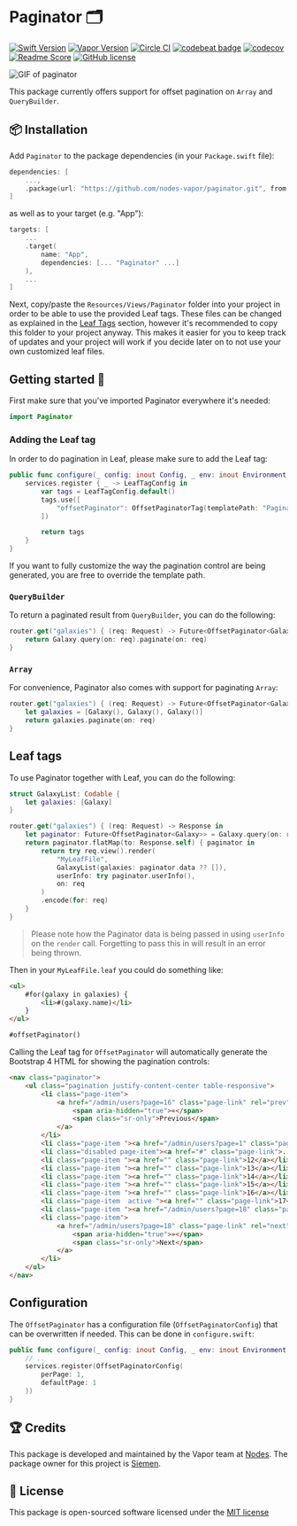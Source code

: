 # Paginator 🗂
[![Swift Version](https://img.shields.io/badge/Swift-4.1-brightgreen.svg)](http://swift.org)
[![Vapor Version](https://img.shields.io/badge/Vapor-3-30B6FC.svg)](http://vapor.codes)
[![Circle CI](https://circleci.com/gh/nodes-vapor/paginator/tree/master.svg?style=shield)](https://circleci.com/gh/nodes-vapor/paginator)
[![codebeat badge](https://codebeat.co/badges/292edd79-f237-4df5-8d6b-9ef748148d80)](https://codebeat.co/projects/github-com-nodes-vapor-paginator-master)
[![codecov](https://codecov.io/gh/nodes-vapor/paginator/branch/master/graph/badge.svg)](https://codecov.io/gh/nodes-vapor/paginator)
[![Readme Score](http://readme-score-api.herokuapp.com/score.svg?url=https://github.com/nodes-vapor/paginator)](http://clayallsopp.github.io/readme-score?url=https://github.com/nodes-vapor/paginator)
[![GitHub license](https://img.shields.io/badge/license-MIT-blue.svg)](https://raw.githubusercontent.com/nodes-vapor/paginator/master/LICENSE)

![GIF of paginator](https://raw.githubusercontent.com/nodes-vapor/paginator/master/assets/demo.gif)

This package currently offers support for offset pagination on `Array` and `QueryBuilder`.

## 📦 Installation

Add `Paginator` to the package dependencies (in your `Package.swift` file):
```swift
dependencies: [
    ...,
    .package(url: "https://github.com/nodes-vapor/paginator.git", from: "3.0.0-rc")
]
```

as well as to your target (e.g. "App"):

```swift
targets: [
    ...
    .target(
        name: "App",
        dependencies: [... "Paginator" ...]
    ),
    ...
]
```

Next, copy/paste the `Resources/Views/Paginator` folder into your project in order to be able to use the provided Leaf tags. These files can be changed as explained in the [Leaf Tags](#leaf-tags) section, however it's recommended to copy this folder to your project anyway. This makes it easier for you to keep track of updates and your project will work if you decide later on to not use your own customized leaf files.

## Getting started 🚀

First make sure that you've imported Paginator everywhere it's needed:

```swift
import Paginator
```

### Adding the Leaf tag

In order to do pagination in Leaf, please make sure to add the Leaf tag:

```swift
public func configure(_ config: inout Config, _ env: inout Environment, _ services: inout Services) throws {
    services.register { _ -> LeafTagConfig in
        var tags = LeafTagConfig.default()
        tags.use([
            "offsetPaginator": OffsetPaginatorTag(templatePath: "Paginator/offsetpaginator")
        ])

        return tags
    }
}
```

If you want to fully customize the way the pagination control are being generated, you are free to override the template path.

### `QueryBuilder`

To return a paginated result from `QueryBuilder`, you can do the following:

```swift
router.get("galaxies") { (req: Request) -> Future<OffsetPaginator<Galaxy>> in
    return Galaxy.query(on: req).paginate(on: req)
}
```

### `Array`

For convenience, Paginator also comes with support for paginating `Array`:

```swift
router.get("galaxies") { (req: Request) -> Future<OffsetPaginator<Galaxy>> in
    let galaxies = [Galaxy(), Galaxy(), Galaxy()]
    return galaxies.paginate(on: req)
}
```

## Leaf tags

To use Paginator together with Leaf, you can do the following:

```swift
struct GalaxyList: Codable {
    let galaxies: [Galaxy]
}

router.get("galaxies") { (req: Request) -> Response in
    let paginator: Future<OffsetPaginator<Galaxy>> = Galaxy.query(on: req).paginate(on: req)
    return paginator.flatMap(to: Response.self) { paginator in
        return try req.view().render(
            "MyLeafFile", 
            GalaxyList(galaxies: paginator.data ?? []), 
            userInfo: try paginator.userInfo(),
            on: req
        )
        .encode(for: req)
    }
}
```

> Please note how the Paginator data is being passed in using `userInfo` on the `render` call. Forgetting to pass this in will result in an error being thrown.

Then in your `MyLeafFile.leaf` you could do something like:

```html
<ul>
    #for(galaxy in galaxies) {
        <li>#(galaxy.name)</li>
    }
</ul>

#offsetPaginator()
```

Calling the Leaf tag for `OffsetPaginator` will automatically generate the Bootstrap 4 HTML for showing the pagination controls:

```html
<nav class="paginator">
    <ul class="pagination justify-content-center table-responsive">
        <li class="page-item">
            <a href="/admin/users?page=16" class="page-link" rel="prev" aria-label="Previous">
                <span aria-hidden="true">«</span>
                <span class="sr-only">Previous</span>
            </a>
        </li>
        <li class="page-item "><a href="/admin/users?page=1" class="page-link">1</a></li>
        <li class="disabled page-item"><a href="#" class="page-link">...</a></li>
        <li class="page-item "><a href="" class="page-link">12</a></li>
        <li class="page-item "><a href="" class="page-link">13</a></li>
        <li class="page-item "><a href="" class="page-link">14</a></li>
        <li class="page-item "><a href="" class="page-link">15</a></li>
        <li class="page-item "><a href="" class="page-link">16</a></li>
        <li class="page-item  active "><a href="" class="page-link">17</a></li>
        <li class="page-item "><a href="/admin/users?page=18" class="page-link">18</a></li>
        <li class="page-item">
            <a href="/admin/users?page=18" class="page-link" rel="next" aria-label="Next">
                <span aria-hidden="true">»</span>
                <span class="sr-only">Next</span>
            </a>
        </li>
    </ul>
</nav>
```


## Configuration

The `OffsetPaginator` has a configuration file (`OffsetPaginatorConfig`) that can be overwritten if needed. This can be done in `configure.swift`:

```swift
public func configure(_ config: inout Config, _ env: inout Environment, _ services: inout Services) throws {
    // ..
    services.register(OffsetPaginatorConfig(
        perPage: 1,
        defaultPage: 1
    ))
}
```


## 🏆 Credits

This package is developed and maintained by the Vapor team at [Nodes](https://www.nodesagency.com).
The package owner for this project is [Siemen](https://github.com/siemensikkema/).


## 📄 License

This package is open-sourced software licensed under the [MIT license](http://opensource.org/licenses/MIT)
